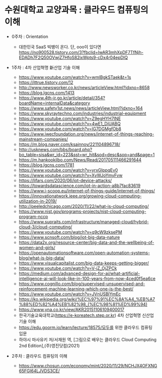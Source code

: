# 수원대학교 교양과목 : 클라우드 컴퓨팅의 이해

- 0주차 : Orientation
  - 대한민국 SaaS 빅뱅이 온다. 단, ooo이 있다면 https://no900528.tistory.com/3?fbclid=IwAR3mhXpDF7TfNjh-EDADh7F2Q50OVwjZ7HfoS82ixWpts9-cDx4r04epDlQ
  
- 1주차 : 4차 산업혁명 新산업 기술 이해
  - https://www.youtube.com/watch?v=wmlBgkSTaek&t=1s
  - https://ittrue.tistory.com/12 
  - http://www.newsworker.co.kr/news/articleView.html?idxno=8658 
  - https://blog.lgcns.com/1413 
  - https://www.4th-ir.go.kr/article/detail/354?boardName=internalData&category  
  - https://www.safety1st.news/news/articleView.html?idxno=164
  - https://www.skyraytechno.com/industries/industrial-equipment
  - https://www.youtube.com/watch?v=Z9egHYH7INE 
  - https://www.youtube.com/watch?v=4wE1_DiUABQ 
  - https://www.youtube.com/watch?v=lG7DGMgfOb8
  - https://www.iwecfoundation.org/news/internet-of-things-reaching-mainstream-companies/ 
  - https://m.blog.naver.com/ksainnov/221104896718/
  - http://usknews.com/bbs/board.php?bo_table=sisa&wr_id=223&sst=wr_hit&sod=desc&sop=and&page=1
  - https://m.hankookilbo.com/News/Read/201705111466291644 
  - https://blog.lgcns.com/1781 
  - https://www.youtube.com/watch?v=yrxGIppqEv0 
  - https://www.youtube.com/watch?v=XyWJoYmyFvw 
  - https://lifars.com/2020/06/iot-device-attacks/ 
  - https://towardsdatascience.com/iot-in-action-a8b7fac83619 
  - https://www.i-scoop.eu/internet-of-things-guide/internet-of-things/ 
  - https://innovationatwork.ieee.org/growing-cloud-computing-utilization-in-2019/ 
  - http://peeledchicago.com/2020/11/22/what-is-cloud-computing/ 
  - https://www.nist.gov/programs-projects/nist-cloud-computing-program-nccp 
  - https://www.supraits.com/infrastructure/managed-cloud/hybrid-cloud-3/cloud-computing/ 
  - https://www.youtube.com/watch?v=q9cW9zksePM 
  - https://www.scnsoft.com/blog/iot-big-data-nature 
  - https://data2x.org/resource-center/big-data-and-the-wellbeing-of-women-and-girls/ 
  - https://openautomationsoftware.com/open-automation-systems-blog/what-is-big-data/ 
  - https://www.visualcapitalist.com/big-data-keeps-getting-bigger/ 
  - https://www.youtube.com/watch?v=V-jZ_OjZPCk 
  - https://medium.com/advanced-design-for-ai/what-artificial-intelligence-ai-will-look-like-in-100-years-from-now-4ced0f5ea6ce 
  - https://www.cognillo.com/blog/supervised-unsupervised-and-reinforcement-machine-learning-which-one-is-the-best/ 
  - https://www.youtube.com/watch?v=JVnUSBlYmEc 
  - https://ko.wikipedia.org/wiki/%EC%97%91%EC%8A%A4_%EB%A7%88%ED%82%A4%EB%82%98_(%EC%98%81%ED%99%94)
  - https://www.yna.co.kr/view/AKR20151106109400017  
  - 한국기술교육대학교(https://e-koreatech.step.or.kr) 4차 산업혁명 신산업 기술 이해
  - https://edu.goorm.io/learn/lecture/18575/모두를 위한 클라우드 컴퓨팅 입문
  - 하야시 마사유키 저/서재원 역, [그림으로 배우는 클라우드 Cloud Computing 2nd Edition],(주)영진닷컴(2021)

- 2주차 : 클라우드 컴퓨팅의 이해
  - https://www.chosun.com/economy/mint/2020/11/29/NCHJX4OFXNG65FGI64LJVDS3CE/
